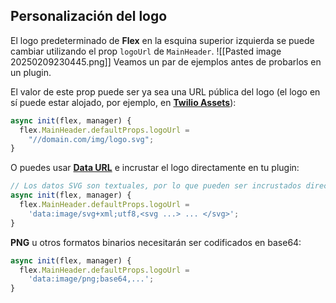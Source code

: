
## Personalización del logo

El logo predeterminado de **Flex** en la esquina superior izquierda se puede cambiar utilizando el prop `logoUrl` de `MainHeader`.
![[Pasted image 20250209230445.png]]
Veamos un par de ejemplos antes de probarlos en un plugin.

El valor de este prop puede ser ya sea una URL pública del logo (el logo en sí puede estar alojado, por ejemplo, en [**Twilio Assets**](https://www.twilio.com/console/assets)):

```javascript
async init(flex, manager) {
  flex.MainHeader.defaultProps.logoUrl =
    "//domain.com/img/logo.svg";
}
```

O puedes usar [**Data URL**](https://developer.mozilla.org/en-US/docs/Web/HTTP/Basics_of_HTTP/Data_URIs) e incrustar el logo directamente en tu plugin:

```javascript
// Los datos SVG son textuales, por lo que pueden ser incrustados directamente
async init(flex, manager) {
  flex.MainHeader.defaultProps.logoUrl =
    'data:image/svg+xml;utf8,<svg ...> ... </svg>';
}
```

**PNG** u otros formatos binarios necesitarán ser codificados en base64:

```javascript
async init(flex, manager) {
  flex.MainHeader.defaultProps.logoUrl =
    'data:image/png;base64,...';
}
```